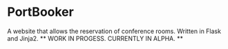 # PortBooker
A website that allows the reservation of conference rooms.
Written in Flask and Jinja2.
** WORK IN PROGESS. CURRENTLY IN ALPHA. **
